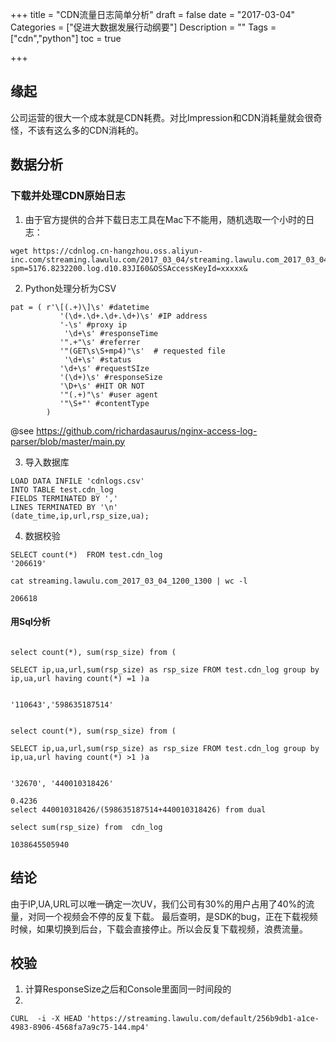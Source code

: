+++
title = "CDN流量日志简单分析"
draft = false
date = "2017-03-04"
Categories = ["促进大数据发展行动纲要"] 
Description = "" 
Tags = ["cdn","python"] 
toc = true

+++

## 缘起
公司运营的很大一个成本就是CDN耗费。对比Impression和CDN消耗量就会很奇怪，不该有这么多的CDN消耗的。
## 数据分析
### 下载并处理CDN原始日志
1. 由于官方提供的合并下载日志工具在Mac下不能用，随机选取一个小时的日志：

```
wget https://cdnlog.cn-hangzhou.oss.aliyun-inc.com/streaming.lawulu.com/2017_03_04/streaming.lawulu.com_2017_03_04_1200_1300.gz?spm=5176.8232200.log.d10.83JI60&OSSAccessKeyId=xxxxx&
```
2. Python处理分析为CSV

```
pat = ( r'\[(.+)\]\s' #datetime
           '(\d+.\d+.\d+.\d+)\s' #IP address
           '-\s' #proxy ip
            '\d+\s' #responseTime
           '".+"\s' #referrer
           '"(GET\s\S+mp4)"\s'  # requested file
            '\d+\s' #status
           '\d+\s' #requestSIze
           '(\d+)\s' #responseSize
           '\D+\s' #HIT OR NOT
           '"(.+)"\s' #user agent
           '"\S+"' #contentType
        )
```
@see https://github.com/richardasaurus/nginx-access-log-parser/blob/master/main.py


3. 导入数据库

```
LOAD DATA INFILE 'cdnlogs.csv' 
INTO TABLE test.cdn_log
FIELDS TERMINATED BY ',' 
LINES TERMINATED BY '\n' 
(date_time,ip,url,rsp_size,ua);
```
4. 数据校验

```
SELECT count(*)  FROM test.cdn_log 
'206619'

```

```
cat streaming.lawulu.com_2017_03_04_1200_1300 | wc -l

206618
```

#### 用Sql分析

```

select count(*), sum(rsp_size) from (

SELECT ip,ua,url,sum(rsp_size) as rsp_size FROM test.cdn_log group by ip,ua,url having count(*) =1 )a


'110643','598635187514'


select count(*), sum(rsp_size) from (

SELECT ip,ua,url,sum(rsp_size) as rsp_size FROM test.cdn_log group by ip,ua,url having count(*) >1 )a


'32670', '440010318426'

0.4236
select 440010318426/(598635187514+440010318426) from dual 

select sum(rsp_size) from  cdn_log

1038645505940

```

## 结论
由于IP,UA,URL可以唯一确定一次UV，我们公司有30%的用户占用了40%的流量，对同一个视频会不停的反复下载。
最后查明，是SDK的bug，正在下载视频时候，如果切换到后台，下载会直接停止。所以会反复下载视频，浪费流量。

## 校验
1. 计算ResponseSize之后和Console里面同一时间段的
2. 
```
CURL  -i -X HEAD 'https://streaming.lawulu.com/default/256b9db1-a1ce-4983-8906-4568fa7a9c75-144.mp4'
```

